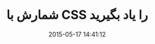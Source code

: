 ---
layout: post
title: "شمارش با CSS را یاد بگیرید"
date: 2015-05-17 14:41:12
section: article
tags: css
link: "http://www.majidonline.com/article/%D8%B4%D9%85%D8%A7%D8%B1%D8%B4_%D8%A8%D8%A7_CSS_%D8%B1%D8%A7_%DB%8C%D8%A7%D8%AF_%D8%A8%DA%AF%DB%8C%D8%B1%DB%8C%D8%AF.html"
user: "نوید کاشانی"
user_link: "http://navid.kashani.ir/"
---